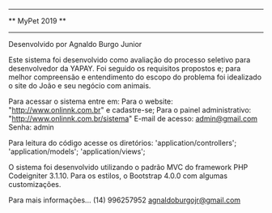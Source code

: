 *************************
**    MyPet 2019       **
*************************
Desenvolvido por Agnaldo Burgo Junior


Este sistema foi desenvolvido como avaliação do processo seletivo para desenvolvedor da YAPAY.
Foi seguido os requisitos propostos e; para melhor compreensão e entendimento do escopo do problema foi idealizado o site do João e seu negócio com animais.

Para acessar o sistema entre em:
Para o website: "http://www.onlinnk.com.br" e cadastre-se;
Para o painel administrativo: "http://www.onlinnk.com.br/sistema"
    E-mail de acesso: admin@gmail.com
    Senha: admin

Para leitura do código acesse os diretórios:
'application/controllers';
'application/models';
'application/views';

O sistema foi desenvolvido utilizando o padrão MVC do framework PHP Codeigniter 3.1.10.
Para os estilos, o Bootstrap 4.0.0 com algumas customizações.

Para mais informações...
(14) 996257952
agnaldoburgojr@gmail.com
